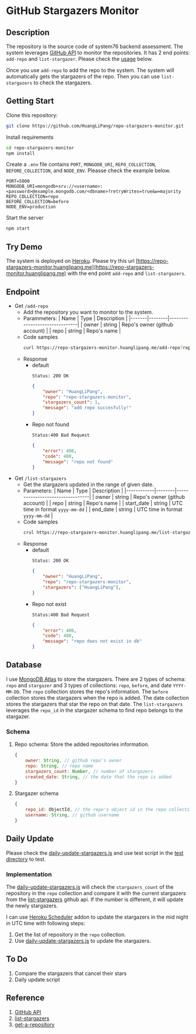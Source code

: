# GitHub Stargazers Monitor

## Description

The repository is the source code of system76 backend assessment. The system leverages [GitHub API](https://docs.github.com/en/rest) to monitor the repositories. It has 2 end points: `add-repo` and `list-stargazer`. Please check the [usage](#endpoint) below. 

Once you use `add-repo` to add the repo to the system. The system will automatically gets the stargazers of the repo. Then you can use `list-stargazers` to check the stargazers.

## Getting Start
Clone this repository:

```bash
git clone https://github.com/HuangLiPang/repo-stargazers-monitor.git
```
    
Install requirements
    
```bash
cd repo-stargazers-monitor
npm install
```

Create a `.env` file contains `PORT`, `MONGODB_URI`, `REPO_COLLECTION`, `BEFORE_COLLECTION`, and `NODE_ENV`. Pleasse check the example below.

```text
PORT=5000
MONGODB_URI=mongodb+srv://<username>:<password>@example.mongodb.com/<dbname>?retryWrites=true&w=majority
REPO_COLLECTION=repo
BEFORE_COLLECTION=before
NODE_ENV=production
```

Start the server

```bash
npm start
```
    
## Try Demo
The system is deployed on [Heroku](https://www.heroku.com/home). Please try this url [https://repo-stargazers-monitor.huanglipang.me](https://repo-stargazers-monitor.huanglipang.me) with the end point `add-repo` and `list-stargazers`.

## Endpoint

-   Get `/add-repo`
    -   Add the repository you want to monitor to the system.
    -   Parammeters:
        | Name | Type | Description |
        |-------|--------|-------------------------------|
        | owner | string | Repo's owner (github account) |
        | repo | string | Repo's name |
    -   Code samples
        ```bash
        curl https://repo-stargazers-monitor.huanglipang.me/add-repo?repo=repo-stargazers-monitor&owner=HuangLiPang
        ```
    -   Response
        - default 
            ```
            Status: 200 OK
            ```
            ```json
            {
                "owner": "HuangLiPang",
                "repo": "repo-stargazers-monitor",
                "stargazers_count": 1,
                "message": "add repo succesfully!"
            }
            ```
        - Repo not found
            ```
            Status:400 Bad Request
            ```
            ```json
            {
                "error": 400,
                "code": 400,
                "message": "repo not found"
            }
            ```
-   Get `/list-stargazers`
    -   Get the stargazers updated in the range of given date.
    -   Parameters:
        | Name | Type | Description |
        |------------|--------|---------------------------------|
        | owner | string | Repo's owner (github account) |
        | repo | string | Repo's name |
        | start_date | string | UTC time in format `yyyy-mm-dd` |
        | end_date | string | UTC time in format `yyyy-mm-dd` |
    -   Code samples
        ```bash
        crul https://repo-stargazers-monitor.huanglipang.me/list-stargazers?repo=repo-stargazers-monitor&owner=HuangLiPang&start_time=2021-1-25&end_time=2021-1-25
        ```
    -   Response
        - default 
            ```
            Status: 200 OK
            ```
            ```json
            {
                "owner": "HuangLiPang",
                "repo": "repo-stargazers-monitor",
                "stargazers": ["HuangLiPang"],
            }
            ```
        - Repo not exist
            ```
            Status:400 Bad Request
            ```
            ```json
            {
                "error": 400,
                "code": 400,
                "message": "repo does not exist in db"
            }
            ```

## Database

I use [MongoDB Atlas](https://www.mongodb.com/cloud/atlas) to store the stargazers. There are 2 types of schema: `repo` and `stargazer` and 3 types of collections: `repo`, `before`, and date `YYYY-MM-DD`. The `repo` collection stores the repo's information. The `before` collection stores the stargazers when the repo is added. The date collection stores the stargazers that star the repo on that date. The `list-stargazers` leverages the `repo_id` in the stargazer schema to find repo belongs to the stargazer.

### Schema
1. Repo schema: 
    Store the added repositories information.
    ```javascript
    {
        owner: String, // github repo's owner
        repo: String, // repo name
        stargazers_count: Number, // number of stargazers
        created_date: String, // the date that the repo is added
    }
    ```
2. Stargazer schema
    ```javascript
    {
        repo_id: ObjectId, // the repo's object id in the repo collection
        username: String, // github username
    }
    ```
## Daily Update

Please check the [daily-update-stargazers.js](./utils/daily-update-stargazers.js) and use test script in the [test directory](./test) to test.

### Implementation
   
The [daily-update-stargazers.js](./utils/daily-update-stargazers.js) will check the `stargazers_count` of the repository in the `repo` collection and compare it with the current stargazers from the [list-stargazers](https://docs.github.com/en/rest/reference/activity#list-stargazers) github api. If the number is different, it will update the newly stargazers.

I can use [Heroku Scheduler](https://elements.heroku.com/addons/scheduler) addon to update the stargazers in the mid night in UTC time with following steps:
1. Get the list of repository in the `repo` collection.
2. Use [daily-update-stargazers.js](./utils/daily-update-stargazers.js) to update the stargazers.

## To Do
1. Compare the stargazers that cancel their stars
2. Daily update script

## Reference
1. [GitHub API](https://docs.github.com/en/rest)
2. [list-stargazers](https://docs.github.com/en/rest/reference/activity#list-stargazers)
3. [get-a-repository](https://docs.github.com/en/rest/reference/repos#get-a-repository)
